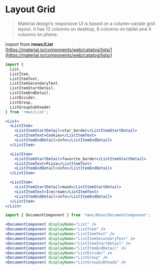 # Layout Grid

> Material design’s responsive UI is based on a column-variate grid layout. It has 12 columns on desktop, 8 columns on tablet and 4 columns on phone.

import from **rmwc/List**  
[https://material.io/components/web/catalog/lists/](https://material.io/components/web/catalog/lists/)

```jsx render
import {
  List,
  ListItem,
  ListItemText,
  ListItemSecondaryText,
  ListItemStartDetail,
  ListItemEndDetail,
  ListDivider,
  ListGroup,
  ListGroupSubheader
} from 'rmwc/List';

<List>
  <ListItem>
    <ListItemStartDetail>star_border</ListItemStartDetail>
    <ListItemText>Cookies</ListItemText>
    <ListItemEndDetail>info</ListItemEndDetail>
  </ListItem>

  <ListItem>
    <ListItemStartDetail>favorite_border</ListItemStartDetail>
    <ListItemText>Pizza</ListItemText>
    <ListItemEndDetail>info</ListItemEndDetail>
  </ListItem>

  <ListItem>
    <ListItemStartDetail>mood</ListItemStartDetail>
    <ListItemText>Icecream</ListItemText>
    <ListItemEndDetail>info</ListItemEndDetail>
  </ListItem>
</List>
```

```jsx renderOnly
import { DocumentComponent } from 'rmwc/Base/DocumentComponent';

<DocumentComponent displayName="List" />
<DocumentComponent displayName="ListItem" />
<DocumentComponent displayName="ListItemText" />
<DocumentComponent displayName="ListItemSecondaryText" />
<DocumentComponent displayName="ListItemStartDetail" />
<DocumentComponent displayName="ListItemEndDetail" />
<DocumentComponent displayName="ListDivider" />
<DocumentComponent displayName="ListGroup" />
<DocumentComponent displayName="ListGroupSubheade" />
```
